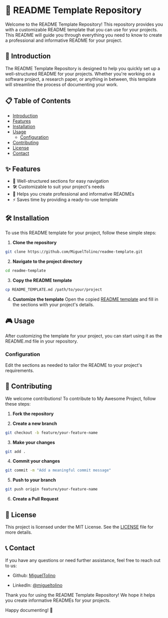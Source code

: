 # 📝 README Template Repository

Welcome to the README Template Repository! This repository provides you with a customizable README template that you can use for your projects. This README will guide you through everything you need to know to create a professional and informative README for your project.

## 🚀 Introduction

The README Template Repository is designed to help you quickly set up a well-structured README for your projects. Whether you're working on a software project, a research paper, or anything in between, this template will streamline the process of documenting your work.

## 📋 Table of Contents

- [Introduction](#-introduction)
- [Features](#-features)
- [Installation](#️-installation)
- [Usage](#️-usage)
  - [Configuration](#configuration)
- [Contributing](#-contributing)
- [License](#-license)
- [Contact](#-contact)

## ✨ Features

- 📝 Well-structured sections for easy navigation
- 🛠️ Customizable to suit your project's needs
- 🚀 Helps you create professional and informative READMEs
- ⚡ Saves time by providing a ready-to-use template

## 🛠️ Installation

To use this README template for your project, follow these simple steps:

1. **Clone the repository**

```bash
git clone https://github.com/MiguelTolino/readme-template.git
```

2. **Navigate to the project directory**

```bash
cd readme-template
```

3. **Copy the README template**

```bash
cp README_TEMPLATE.md /path/to/your/project
```

4. **Customize the template**
   Open the copied [README template](README_TEMPLATE.md) and fill in the sections with your project's details.

## 🎮 Usage

After customizing the template for your project, you can start using it as the README.md file in your repository.

### Configuration

Edit the sections as needed to tailor the README to your project's requirements.

## 🤝 Contributing

We welcome contributions! To contribute to My Awesome Project, follow these steps:

1. **Fork the repository**

2. **Create a new branch**

```bash
git checkout -b feature/your-feature-name
```

3. **Make your changes**

```bash
git add .
```

4. **Commit your changes**

```bash
git commit -m "Add a meaningful commit message"
```

5. **Push to your branch**

```bash
git push origin feature/your-feature-name
```

6. **Create a Pull Request**

## 📜 License

This project is licensed under the MIT License. See the [LICENSE](LICENSE) file for more details.

## 📞 Contact

If you have any questions or need further assistance, feel free to reach out to us:

- Github: [MiguelTolino](https://github.com/MiguelTolino)

- LinkedIn: [@migueltolino](https://www.linkedin.com/in/miguel-tolino/)

Thank you for using the README Template Repository! We hope it helps you create informative READMEs for your projects.

Happy documenting! 📝
